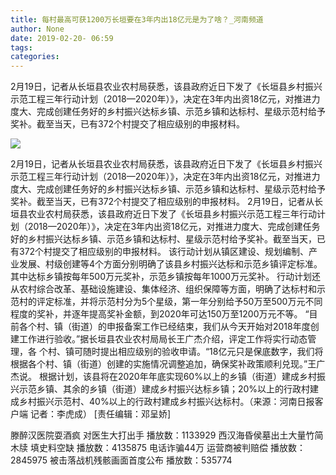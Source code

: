 ```yaml
---
title: 每村最高可获1200万长垣要在3年内出18亿元是为了啥？_河南频道
author: None
date: 2019-02-20- 06:59
tags: 
categories: 
---
```

2月19日，记者从长垣县农业农村局获悉，该县政府近日下发了《长垣县乡村振兴示范工程三年行动计划（2018—2020年）》，决定在3年内出资18亿元，对推进力度大、完成创建任务好的乡村振兴达标乡镇、示范乡镇和达标村、星级示范村给予奖补。截至当天，已有372个村提交了相应级别的申报材料。
<!-- more -->
                
<img align="center" border="0" src="http://p2.ifengimg.com/a/2016/0810/204c433878d5cf9size1_w16_h16.png" />
                
            
2月19日，记者从长垣县农业农村局获悉，该县政府近日下发了《长垣县乡村振兴示范工程三年行动计划（2018—2020年）》，决定在3年内出资18亿元，对推进力度大、完成创建任务好的乡村振兴达标乡镇、示范乡镇和达标村、星级示范村给予奖补。截至当天，已有372个村提交了相应级别的申报材料。
2月19日，记者从长垣县农业农村局获悉，该县政府近日下发了《长垣县乡村振兴示范工程三年行动计划（2018—2020年）》，决定在3年内出资18亿元，对推进力度大、完成创建任务好的乡村振兴达标乡镇、示范乡镇和达标村、星级示范村给予奖补。截至当天，已有372个村提交了相应级别的申报材料。
该行动计划从镇区建设、规划编制、产业发展、村级创建等4个方面分别明确了该县乡村振兴达标和示范乡镇评定标准。其中达标乡镇按每年500万元奖补，示范乡镇按每年1000万元奖补。
行动计划还从农村综合改革、基础设施建设、集体经济、组织保障等方面，明确了达标村和示范村的评定标准，并将示范村分为5个星级，第一年分别给予50万至500万元不同程度的奖补，并逐年提高奖补金额，到2020年可达150万至1200万元不等。
“目前各个村、镇（街道）的申报备案工作已经结束，我们从今天开始对2018年度创建工作进行验收。”据长垣县农业农村局局长王广杰介绍，评定工作将实行动态管理，各
个村、镇可随时提出相应级别的验收申请。“18亿元只是保底数字，我们将根据各个村、镇（街道）创建的实施情况调整追加，确保奖补政策顺利兑现。”王广杰说。
根据计划，该县将在2020年年底实现60%以上的乡镇（街道）建成乡村振兴示范乡镇、其余的乡镇（街道）建成乡村振兴达标乡镇；20%以上的行政村建成乡村振兴示范村、40%以上的行政村建成乡村振兴达标村。（来源：河南日报客户端 记者：李虎成）
[责任编辑：邓呈娇]
            
滕醉汉医院耍酒疯 对医生大打出手
播放数：1133929
西汉海昏侯墓出土大量竹简木牍 填史料空缺
播放数：4135875
电话诈骗44万 运营商被判赔偿
播放数：2845975
被击落战机残骸画面首度公布
播放数：535774
